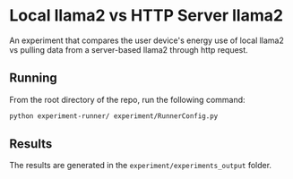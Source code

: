
# Local llama2 vs HTTP Server llama2

An experiment that compares the user device's energy use of local llama2 vs pulling data from a server-based llama2 through http request.

## Running

From the root directory of the repo, run the following command:

```bash
python experiment-runner/ experiment/RunnerConfig.py
```

## Results

The results are generated in the `experiment/experiments_output` folder.
